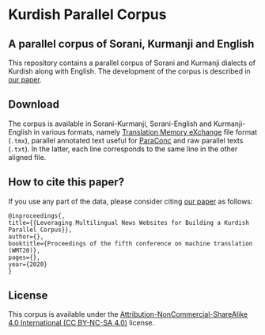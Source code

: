 # Kurdish Parallel Corpus
## A parallel corpus of Sorani, Kurmanji and English

This repository contains a parallel corpus of Sorani and Kurmanji dialects of Kurdish along with English. The development of the corpus is described in [our paper](). 


## Download
The corpus is available in Sorani-Kurmanji, Sorani-English and Kurmanji-English in various formats, namely [Translation Memory eXchange](https://en.wikipedia.org/wiki/Translation_Memory_eXchange) file format (`.tmx`), parallel annotated text useful for [ParaConc](https://paraconc.com/) and raw parallel texts (`.txt`). In the latter, each line corresponds to the same line in the other aligned file. 

## How to cite this paper?

If you use any part of the data, please consider citing [our paper]() as follows:

	@inproceedings{,
	title={{Leveraging Multilingual News Websites for Building a Kurdish Parallel Corpus}},
	author={},
	booktitle={Proceedings of the fifth conference on machine translation (WMT20)},
	pages={},
	year={2020}
	}


## License

This corpus is available under the [Attribution-NonCommercial-ShareAlike 4.0 International (CC BY-NC-SA 4.0)](https://github.com/KurdishBLARK/InterdialectCorpus/blob/master/LICENSE) license.
